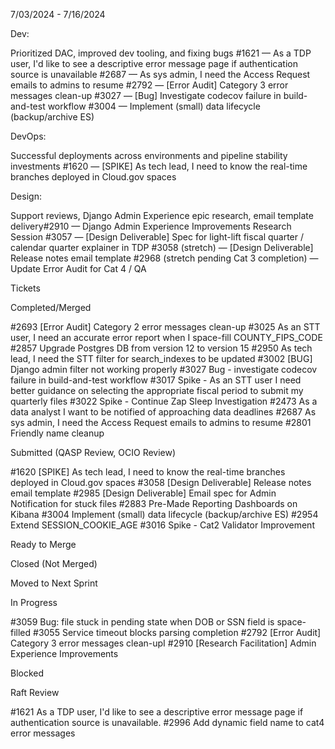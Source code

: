 7/03/2024 - 7/16/2024

Dev:

Prioritized DAC, improved dev tooling, and fixing bugs
#1621 — As a TDP user, I'd like to see a descriptive error message page if authentication source is unavailable 
#2687 — As sys admin, I need the Access Request emails to admins to resume
#2792 — [Error Audit] Category 3 error messages clean-up
#3027 — [Bug] Investigate codecov failure in build-and-test workflow
#3004 — Implement (small) data lifecycle (backup/archive ES)

DevOps:

Successful deployments across environments and pipeline stability investments
#1620 — [SPIKE] As tech lead, I need to know the real-time branches deployed in Cloud.gov spaces

Design:

Support reviews, Django Admin Experience epic research, email template delivery#2910 — Django Admin Experience Improvements Research Session
#3057 — [Design Deliverable] Spec for light-lift fiscal quarter / calendar quarter explainer in TDP
#3058 (stretch) — [Design Deliverable] Release notes email template
#2968 (stretch pending Cat 3 completion) — Update Error Audit for Cat 4 / QA

Tickets

Completed/Merged

#2693 [Error Audit] Category 2 error messages clean-up 
#3025 As an STT user, I need an accurate error report when I space-fill COUNTY_FIPS_CODE
#2857 Upgrade Postgres DB from version 12 to version 15
#2950 As tech lead, I need the STT filter for search_indexes to be updated
#3002 [BUG] Django admin filter not working properly
#3027 Bug - investigate codecov failure in build-and-test workflow
#3017 Spike - As an STT user I need better guidance on selecting the appropriate fiscal period to submit my quarterly files
#3022 Spike - Continue Zap Sleep Investigation
#2473 As a data analyst I want to be notified of approaching data deadlines
#2687 As sys admin, I need the Access Request emails to admins to resume
#2801 Friendly name cleanup

Submitted (QASP Review, OCIO Review)

#1620 [SPIKE] As tech lead, I need to know the real-time branches deployed in Cloud.gov spaces
#3058 [Design Deliverable] Release notes email template
#2985 [Design Deliverable] Email spec for Admin Notification for stuck files
#2883 Pre-Made Reporting Dashboards on Kibana
#3004 Implement (small) data lifecycle (backup/archive ES)
#2954 Extend SESSION_COOKIE_AGE
#3016 Spike - Cat2 Validator Improvement

Ready to Merge

Closed (Not Merged)

Moved to Next Sprint 

In Progress 

#3059 Bug: file stuck in pending state when DOB or SSN field is space-filled
#3055 Service timeout blocks parsing completion
#2792 [Error Audit] Category 3 error messages clean-upI
#2910 [Research Facilitation] Admin Experience Improvements

Blocked

Raft Review

#1621 As a TDP user, I'd like to see a descriptive error message page if authentication source is unavailable.
#2996 Add dynamic field name to cat4 error messages
